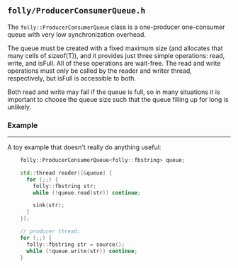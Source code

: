 `folly/ProducerConsumerQueue.h`
-------------------------------

The `folly::ProducerConsumerQueue` class is a one-producer
one-consumer queue with very low synchronization overhead.

The queue must be created with a fixed maximum size (and allocates
that many cells of sizeof(T)), and it provides just three simple
operations: read, write, and isFull.  All of these operations are
wait-free.  The read and write operations must only be called by the
reader and writer thread, respectively, but isFull is accessible to
both.

Both read and write may fail if the queue is full, so in many
situations it is important to choose the queue size such that the
queue filling up for long is unlikely.

### Example
***

A toy example that doesn't really do anything useful:

``` Cpp
    folly::ProducerConsumerQueue<folly::fbstring> queue;

    std::thread reader([&queue] {
      for (;;) {
        folly::fbstring str;
        while (!queue.read(str)) continue;

        sink(str);
      }
    });

    // producer thread:
    for (;;) {
      folly::fbstring str = source();
      while (!queue.write(str)) continue;
    }
```
